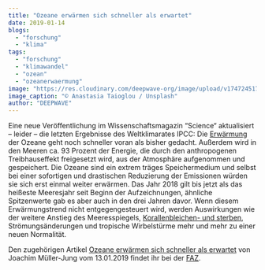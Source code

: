 ```yaml
---
title: "Ozeane erwärmen sich schneller als erwartet"
date: 2019-01-14
blogs: 
  - "forschung"
  - "klima"
tags: 
  - "forschung"
  - "klimawandel"
  - "ozean"
  - "ozeanerwaermung"
image: "https://res.cloudinary.com/deepwave-org/image/upload/v1747245171/deepwave.org/anastasia-taioglou-CTivHyiTbFw-unsplash-scaled.jpg"
image_caption: "© Anastasia Taioglou / Unsplash"
author: "DEEPWAVE"
---
```


Eine neue Veröffentlichung im Wissenschaftsmagazin “Science“ aktualisiert – leider – die letzten Ergebnisse des Weltklimarates IPCC: Die [Erwärmung](https://www.deepwave.org/die-ozeane/klimawandel/) der Ozeane geht noch schneller voran als bisher gedacht. Außerdem wird in den Meeren ca. 93 Prozent der Energie, die durch den anthropogenen Treibhauseffekt freigesetzt wird, aus der Atmosphäre aufgenommen und gespeichert. Die Ozeane sind ein extrem träges Speichermedium und selbst bei einer sofortigen und drastischen Reduzierung der Emissionen würden sie sich erst einmal weiter erwärmen. Das Jahr 2018 gilt bis jetzt als das heißeste Meeresjahr seit Beginn der Aufzeichnungen, ähnliche Spitzenwerte gab es aber auch in den drei Jahren davor. Wenn diesem Erwärmungstrend nicht entgegengesteuert wird, werden Auswirkungen wie der weitere Anstieg des Meeresspiegels, [Korallenbleichen- und sterben](https://www.deepwave.org/die-ozeane/korallen/), Strömungsänderungen und tropische Wirbelstürme mehr und mehr zu einer neuen Normalität.

Den zugehörigen Artikel [Ozeane erwärmen sich schneller als erwartet](https://www.faz.net/aktuell/wissen/erde-klima/klimawandel-ozeane-erwaermen-sich-schneller-als-erwartet-15986327.html) von Joachim Müller-Jung vom 13.01.2019 findet ihr bei der [FAZ](https://www.faz.net/aktuell/).
